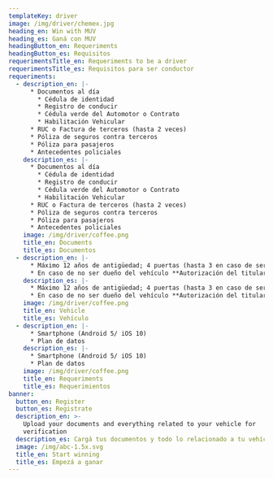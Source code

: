```yaml
---
templateKey: driver
image: /img/driver/chemex.jpg
heading_en: Win with MUV
heading_es: Ganá con MUV
headingButton_en: Requeriments
headingButton_es: Requisitos
requerimentsTitle_en: Requeriments to be a driver
requerimentsTitle_es: Requisitos para ser conductor
requeriments:
  - description_en: |-
      * Documentos al día
        * Cédula de identidad
        * Registro de conducir
        * Cédula verde del Automotor o Contrato
        * Habilitación Vehicular
      * RUC o Factura de terceros (hasta 2 veces)
      * Póliza de seguros contra terceros
      * Póliza para pasajeros
      * Antecedentes policiales
    description_es: |-
      * Documentos al día
        * Cédula de identidad
        * Registro de conducir
        * Cédula verde del Automotor o Contrato
        * Habilitación Vehicular
      * RUC o Factura de terceros (hasta 2 veces)
      * Póliza de seguros contra terceros
      * Póliza para pasajeros
      * Antecedentes policiales
    image: /img/driver/coffee.png
    title_en: Documents
    title_es: Documentos
  - description_en: |-
      * Máximo 12 años de antigüedad; 4 puertas (hasta 3 en caso de ser van)
      * En caso de no ser dueño del vehículo **Autorización del titular**
    description_es: |-
      * Máximo 12 años de antigüedad; 4 puertas (hasta 3 en caso de ser van)
      * En caso de no ser dueño del vehículo **Autorización del titular**
    image: /img/driver/coffee.png
    title_en: Vehicle
    title_es: Vehículo
  - description_en: |-
      * Smartphone (Android 5/ iOS 10)
      * Plan de datos
    description_es: |-
      * Smartphone (Android 5/ iOS 10)
      * Plan de datos
    image: /img/driver/coffee.png
    title_en: Requeriments
    title_es: Requerimientos
banner:
  button_en: Register
  button_es: Registrate
  description_en: >-
    Upload your documents and everything related to your vehicle for
    verification
  description_es: Cargá tus documentos y todo lo relacionado a tu vehículo para verificación
  image: /img/abc-1.5x.svg
  title_en: Start winning
  title_es: Empezá a ganar
---
```



